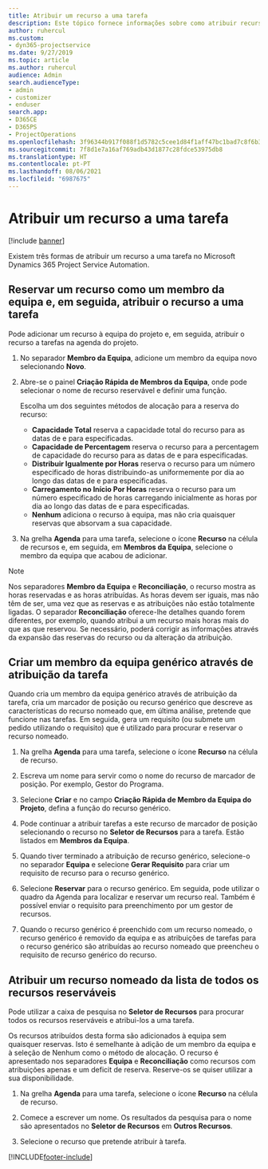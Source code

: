 ```yaml
---
title: Atribuir um recurso a uma tarefa
description: Este tópico fornece informações sobre como atribuir recursos a tarefas.
author: ruhercul
ms.custom:
- dyn365-projectservice
ms.date: 9/27/2019
ms.topic: article
ms.author: ruhercul
audience: Admin
search.audienceType:
- admin
- customizer
- enduser
search.app:
- D365CE
- D365PS
- ProjectOperations
ms.openlocfilehash: 3f96344b917f088f1d5782c5cee1d84f1aff47bc1bad7c8f6b33307d1df340fa
ms.sourcegitcommit: 7f8d1e7a16af769adb43d1877c28fdce53975db8
ms.translationtype: HT
ms.contentlocale: pt-PT
ms.lasthandoff: 08/06/2021
ms.locfileid: "6987675"
---
```

# <a name="assign-a-resource-to-a-task"></a>Atribuir um recurso a uma tarefa

[!include [banner](../includes/psa-now-project-operations.md)]

Existem três formas de atribuir um recurso a uma tarefa no Microsoft Dynamics 365 Project Service Automation.

## <a name="book-a-resource-as-a-team-member-and-then-assign-the-resource-to-a-task"></a>Reservar um recurso como um membro da equipa e, em seguida, atribuir o recurso a uma tarefa

Pode adicionar um recurso à equipa do projeto e, em seguida, atribuir o recurso a tarefas na agenda do projeto.

1. No separador **Membro da Equipa**, adicione um membro da equipa novo selecionando **Novo**. 

2. Abre-se o painel **Criação Rápida de Membros da Equipa**, onde pode selecionar o nome de recurso reservável e definir uma função. 

    Escolha um dos seguintes métodos de alocação para a reserva do recurso:

    - **Capacidade Total** reserva a capacidade total do recurso para as datas de e para especificadas.
    - **Capacidade de Percentagem** reserva o recurso para a percentagem de capacidade do recurso para as datas de e para especificadas.
    - **Distribuir Igualmente por Horas** reserva o recurso para um número especificado de horas distribuindo-as uniformemente por dia ao longo das datas de e para especificadas.
    - **Carregamento no Início Por Horas** reserva o recurso para um número especificado de horas carregando inicialmente as horas por dia ao longo das datas de e para especificadas.
    - **Nenhum** adiciona o recurso à equipa, mas não cria quaisquer reservas que absorvam a sua capacidade.

3. Na grelha **Agenda** para uma tarefa, selecione o ícone **Recurso** na célula de recursos e, em seguida, em **Membros da Equipa**, selecione o membro da equipa que acabou de adicionar. 

> [!NOTE]
> Nos separadores **Membro da Equipa** e **Reconciliação**, o recurso mostra as horas reservadas e as horas atribuídas. As horas devem ser iguais, mas não têm de ser, uma vez que as reservas e as atribuições não estão totalmente ligadas. O separador **Reconciliação** oferece-lhe detalhes quando forem diferentes, por exemplo, quando atribui a um recurso mais horas mais do que as que reservou. Se necessário, poderá corrigir as informações através da expansão das reservas do recurso ou da alteração da atribuição.

## <a name="create-a-generic-team-member-through-task-assignment"></a>Criar um membro da equipa genérico através de atribuição da tarefa

Quando cria um membro da equipa genérico através de atribuição da tarefa, cria um marcador de posição ou recurso genérico que descreve as características do recurso nomeado que, em última análise, pretende que funcione nas tarefas. Em seguida, gera um requisito (ou submete um pedido utilizando o requisito) que é utilizado para procurar e reservar o recurso nomeado.

1. Na grelha **Agenda** para uma tarefa, selecione o ícone **Recurso** na célula de recurso.

2. Escreva um nome para servir como o nome do recurso de marcador de posição. Por exemplo, Gestor do Programa.

3. Selecione **Criar** e no campo **Criação Rápida de Membro da Equipa do Projeto**, defina a função do recurso genérico.

4. Pode continuar a atribuir tarefas a este recurso de marcador de posição selecionando o recurso no **Seletor de Recursos** para a tarefa. Estão listados em **Membros da Equipa**.

5. Quando tiver terminado a atribuição de recurso genérico, selecione-o no separador **Equipa** e selecione **Gerar Requisito** para criar um requisito de recurso para o recurso genérico.

6. Selecione **Reservar** para o recurso genérico. Em seguida, pode utilizar o quadro da Agenda para localizar e reservar um recurso real. Também é possível enviar o requisito para preenchimento por um gestor de recursos.

7. Quando o recurso genérico é preenchido com um recurso nomeado, o recurso genérico é removido da equipa e as atribuições de tarefas para o recurso genérico são atribuídas ao recurso nomeado que preencheu o requisito de recurso genérico do recurso.

## <a name="assign-a-named-resource-from-the-list-of-all-bookable-resources"></a>Atribuir um recurso nomeado da lista de todos os recursos reserváveis

Pode utilizar a caixa de pesquisa no **Seletor de Recursos** para procurar todos os recursos reserváveis e atribui-los a uma tarefa.

Os recursos atribuídos desta forma são adicionados à equipa sem quaisquer reservas. Isto é semelhante à adição de um membro da equipa e à seleção de Nenhum como o método de alocação. O recurso é apresentado nos separadores **Equipa** e **Reconciliação** como recursos com atribuições apenas e um deficit de reserva. Reserve-os se quiser utilizar a sua disponibilidade.

1. Na grelha **Agenda** para uma tarefa, selecione o ícone **Recurso** na célula de recurso.

2. Comece a escrever um nome. Os resultados da pesquisa para o nome são apresentados no **Seletor de Recursos** em **Outros Recursos**.

3. Selecione o recurso que pretende atribuir à tarefa.



[!INCLUDE[footer-include](../includes/footer-banner.md)]